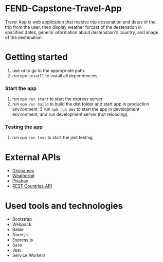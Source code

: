 # FEND-Capstone-Travel-App
Travel App is web application that receive trip destenation and dates of the trip from the user, then display weather forcast of the destenation in spacified dates, general information about destenation's country, and image of the destenation.

# Getting started
1. use <code>cd</code> to go to the appropriate path.
2. run <code>npm insatll</code> to install all dependencies.
### Start the app
1. run <code>npm run start</code> to start the express server.
2. run <code>npm run build</code> to build the dist folder and start app in production environment.
3 run <code>npm run dev</code> to start the app in development environment, and run development server (hot reloading).
### Testing the app
1. run <code>npm run test</code> to start the jest testnig.

# External APIs
<ul>
  <li><a target="_blank" href="http://www.geonames.org/export/web-services.html">Geonames</a></li>
  <li><a target="_blank" href="https://www.weatherbit.io/account/create">Weatherbit</a></li>
  <li><a target="_blank" href="https://pixabay.com/api/docs/">Pixabay</a></li>
  <li><a target="_blank" href="https://restcountries.eu/">REST Countries API</a></li>
</ul>

# Used tools and technologies
<ul>
  <li>Bootstrap</li>
  <li>Webpack</li>
  <li>Bable</li>
  <li>Node.js</li>
  <li>Express.js</li>
  <li>Sass</li>
  <li>Jest</li>
  <li>Service Workers</li>
</ul>
